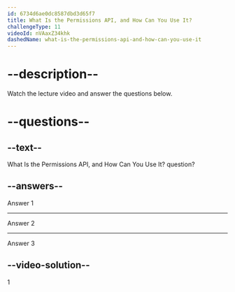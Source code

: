```yaml
---
id: 6734d6ae0dc8587dbd3d65f7
title: What Is the Permissions API, and How Can You Use It?
challengeType: 11
videoId: nVAaxZ34khk
dashedName: what-is-the-permissions-api-and-how-can-you-use-it
---
```


# --description--

Watch the lecture video and answer the questions below.

# --questions--

## --text--

What Is the Permissions API, and How Can You Use It? question?

## --answers--

Answer 1

---

Answer 2

---

Answer 3

## --video-solution--

1
